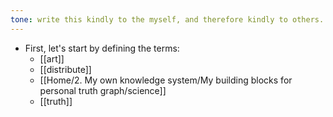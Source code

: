 ```yaml
---
tone: write this kindly to the myself, and therefore kindly to others. Knowledge without kindness is  dangerous. 
---
```

- First, let's start by defining the terms:
	- [[art]]
	- [[distribute]]
	- [[Home/2. My own knowledge system/My building blocks for personal truth graph/science]]
	- [[truth]]
